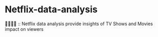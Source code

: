 # Netflix-data-analysis
👨‍💻👨‍💻 ::  Netflix data analysis provide insights of TV Shows and Movies impact on viewers

